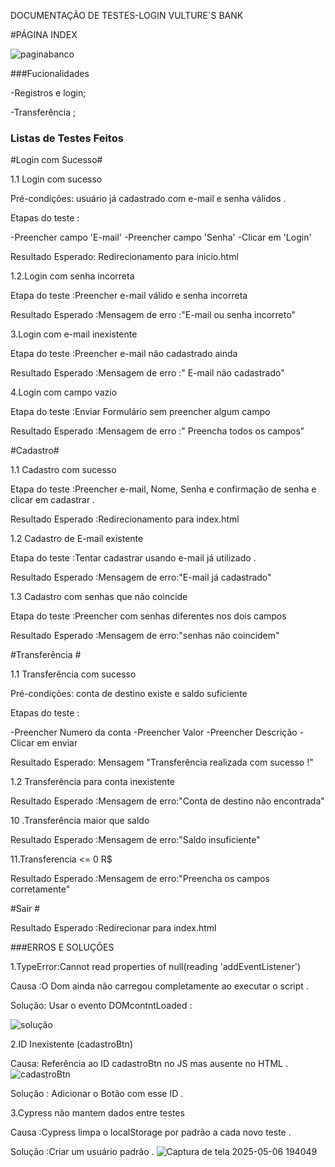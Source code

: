 DOCUMENTAÇÃO DE TESTES-LOGIN VULTURE´S BANK

#PÁGINA INDEX

![paginabanco](https://github.com/user-attachments/assets/4bc57c56-e53d-4124-a66a-398d7b5a5acd)






###Fucionalidades 

-Registros e login;

-Transferência ;


### Listas de Testes Feitos 


#Login com Sucesso#

1.1 Login com sucesso 

Pré-condições: usuário já cadastrado com e-mail e senha válidos .

Etapas do teste :

-Preencher campo 'E-mail'
-Preencher campo 'Senha'
-Clicar em 'Login'

Resultado Esperado: Redirecionamento para inicio.html 

1.2.Login com senha incorreta 

Etapa do teste :Preencher e-mail válido e senha incorreta 

Resultado Esperado :Mensagem de erro :"E-mail ou senha incorreto"


3.Login com e-mail inexistente 

Etapa do teste :Preencher e-mail não cadastrado ainda 

Resultado Esperado :Mensagem de erro :" E-mail não cadastrado"

4.Login com campo vazio

Etapa do teste :Enviar Formulário sem preencher algum campo 

Resultado Esperado :Mensagem de erro :" Preencha todos os campos"



#Cadastro#

1.1 Cadastro com sucesso 

Etapa do teste :Preencher e-mail, Nome, Senha e confirmação de senha e clicar em cadastrar .

Resultado Esperado :Redirecionamento para index.html 


1.2 Cadastro de E-mail existente

Etapa do teste :Tentar cadastrar usando e-mail já utilizado .

Resultado Esperado :Mensagem de erro:"E-mail já cadastrado"


1.3 Cadastro com senhas que não coincide 

Etapa do teste :Preencher com senhas diferentes nos dois campos 

Resultado Esperado :Mensagem de erro:"senhas não coincidem"



#Transferência #


1.1 Transferência com sucesso

Pré-condições: conta de destino existe e saldo suficiente 

Etapas do teste :

-Preencher Numero da conta 
-Preencher Valor 
-Preencher Descrição
-Clicar em enviar 

Resultado Esperado: Mensagem "Transferência realizada com sucesso !"

1.2 Transferência para conta inexistente

Resultado Esperado :Mensagem de erro:"Conta de destino não encontrada"

10 .Transferência maior que saldo

Resultado Esperado :Mensagem de erro:"Saldo insuficiente"

11.Transferencia <=  0 R$

Resultado Esperado :Mensagem de erro:"Preencha os campos corretamente"


#Sair #

Resultado Esperado :Redirecionar para index.html



###ERROS E SOLUÇÕES 

1.TypeError:Cannot read properties of null(reading 'addEventListener')


Causa :O Dom ainda não carregou completamente ao executar o script .

Solução: Usar o evento DOMcontntLoaded :


![solução](https://github.com/user-attachments/assets/79d52ff5-4239-442e-930b-bce6dc8c1be0)


2.ID Inexistente (cadastroBtn)

Causa: Referência ao ID cadastroBtn no JS mas ausente no HTML .
![cadastroBtn](https://github.com/user-attachments/assets/cdfe744b-6f36-45fa-a286-818d15c69c9f)

Solução : Adicionar o Botão com esse ID .


3.Cypress não mantem dados entre testes 

Causa :Cypress limpa o localStorage por padrão a cada novo teste .

Solução :Criar um usuário padrão .
![Captura de tela 2025-05-06 194049](https://github.com/user-attachments/assets/4dd7c3aa-546a-4134-a885-32282cddaae9)

